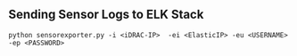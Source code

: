 ## Sending Sensor Logs to ELK Stack

```
python sensorexporter.py -i <iDRAC-IP>  -ei <ElasticIP> -eu <USERNAME> -ep <PASSWORD>

```
